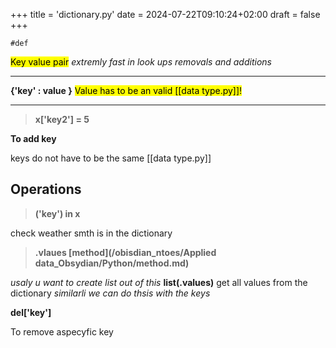 +++
title = 'dictionary.py'
date = 2024-07-22T09:10:24+02:00
draft = false
+++

    #def 
<mark class="hltr-yellow">Key value pair</mark>
*extremly fast in look ups removals and additions*

---  
**{'key' : value }**
<mark class="hltr-reds">	Value has to be an valid [[data type.py]]! </mark>

---
>	**x['key2'] = 5** 

**To add key**

keys do not have to be the same [[data type.py]] 

## Operations

> **('key') in x**

check weather smth is in the dictionary 

>**.vlaues [method](/obisdian_ntoes/Applied data_Obsydian/Python/method.md)** 

*usaly u want to create list out of this*
**list(.values)**
get all values from the dictionary
*similarli  we can do thsis with the keys*


**del['key']**

To remove aspecyfic key 



